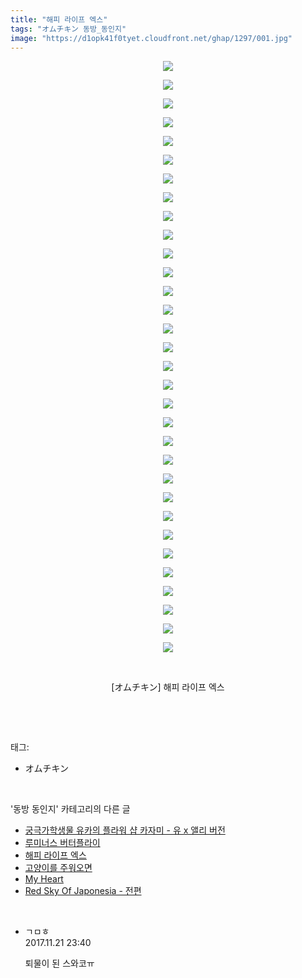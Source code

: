 ```yaml
---
title: "해피 라이프 엑스"
tags: "オムチキン 동방_동인지"
image: "https://d1opk41f0tyet.cloudfront.net/ghap/1297/001.jpg"
---
```

<div class="article">
<p style="text-align: center; clear: none; float: none;"><img src="{{ site.imgserver10 }}/ghap/1297/001.jpg"/></p>
<p style="text-align: center; clear: none; float: none;"><img src="{{ site.imgserver10 }}/ghap/1297/002.jpg"/></p>
<p style="text-align: center; clear: none; float: none;"><img src="{{ site.imgserver10 }}/ghap/1297/003.jpg"/></p>
<p style="text-align: center; clear: none; float: none;"><img src="{{ site.imgserver10 }}/ghap/1297/004.jpg"/></p>
<p style="text-align: center; clear: none; float: none;"><img src="{{ site.imgserver10 }}/ghap/1297/005.jpg"/></p>
<p style="text-align: center; clear: none; float: none;"><img src="{{ site.imgserver10 }}/ghap/1297/006.jpg"/></p>
<p style="text-align: center; clear: none; float: none;"><img src="{{ site.imgserver10 }}/ghap/1297/007.jpg"/></p>
<p style="text-align: center; clear: none; float: none;"><img src="{{ site.imgserver10 }}/ghap/1297/008.jpg"/></p>
<p style="text-align: center; clear: none; float: none;"><img src="{{ site.imgserver10 }}/ghap/1297/009.jpg"/></p>
<p style="text-align: center; clear: none; float: none;"><img src="{{ site.imgserver10 }}/ghap/1297/010.jpg"/></p>
<p style="text-align: center; clear: none; float: none;"><img src="{{ site.imgserver10 }}/ghap/1297/011.jpg"/></p>
<p style="text-align: center; clear: none; float: none;"><img src="{{ site.imgserver10 }}/ghap/1297/012.jpg"/></p>
<p style="text-align: center; clear: none; float: none;"><img src="{{ site.imgserver10 }}/ghap/1297/013.jpg"/></p>
<p style="text-align: center; clear: none; float: none;"><img src="{{ site.imgserver10 }}/ghap/1297/014.jpg"/></p>
<p style="text-align: center; clear: none; float: none;"><img src="{{ site.imgserver10 }}/ghap/1297/015.jpg"/></p>
<p style="text-align: center; clear: none; float: none;"><img src="{{ site.imgserver10 }}/ghap/1297/016.jpg"/></p>
<p style="text-align: center; clear: none; float: none;"><img src="{{ site.imgserver10 }}/ghap/1297/017.jpg"/></p>
<p style="text-align: center; clear: none; float: none;"><img src="{{ site.imgserver10 }}/ghap/1297/018.jpg"/></p>
<p style="text-align: center; clear: none; float: none;"><img src="{{ site.imgserver10 }}/ghap/1297/019.jpg"/></p>
<p style="text-align: center; clear: none; float: none;"><img src="{{ site.imgserver10 }}/ghap/1297/020.jpg"/></p>
<p style="text-align: center; clear: none; float: none;"><img src="{{ site.imgserver10 }}/ghap/1297/021.jpg"/></p>
<p style="text-align: center; clear: none; float: none;"><img src="{{ site.imgserver10 }}/ghap/1297/022.jpg"/></p>
<p style="text-align: center; clear: none; float: none;"><img src="{{ site.imgserver10 }}/ghap/1297/023.jpg"/></p>
<p style="text-align: center; clear: none; float: none;"><img src="{{ site.imgserver10 }}/ghap/1297/024.jpg"/></p>
<p style="text-align: center; clear: none; float: none;"><img src="{{ site.imgserver10 }}/ghap/1297/025.jpg"/></p>
<p style="text-align: center; clear: none; float: none;"><img src="{{ site.imgserver10 }}/ghap/1297/026.jpg"/></p>
<p style="text-align: center; clear: none; float: none;"><img src="{{ site.imgserver10 }}/ghap/1297/027.jpg"/></p>
<p style="text-align: center; clear: none; float: none;"><img src="{{ site.imgserver10 }}/ghap/1297/028.jpg"/></p>
<p style="text-align: center; clear: none; float: none;"><img src="{{ site.imgserver10 }}/ghap/1297/029.jpg"/></p>
<p style="text-align: center; clear: none; float: none;"><img src="{{ site.imgserver10 }}/ghap/1297/030.jpg"/></p>
<p style="text-align: center; clear: none; float: none;"><img src="{{ site.imgserver10 }}/ghap/1297/031.jpg"/></p>
<p style="text-align: center; clear: none; float: none;"><img src="{{ site.imgserver10 }}/ghap/1297/032.jpg"/></p>
<p style="text-align: center; clear: none; float: none;"><br/></p>
<p style="text-align: center; clear: none; float: none;">[オムチキン] 해피 라이프 엑스</p>
<p><br/></p>
</div><br/>
<div class="tagTrail">
<p>태그: </p>
<ul>
<li>オムチキン</li>
</ul>
</div><br/>
<div class="another">
<p>'동방 동인지' 카테고리의 다른 글</p>
<ul>
<li><a href="/ghap_1299">궁극가학생물 유카의 플라워 샵  카자미 - 유 x 앨리 버전</a></li>
<li><a href="/ghap_1298">루미너스 버터플라이</a></li>
<li><a href="/ghap_1297">해피 라이프 엑스</a></li>
<li><a href="/ghap_1296">고양이를 주워오면</a></li>
<li><a href="/ghap_1294">My Heart</a></li>
<li><a href="/ghap_1292">Red Sky Of Japonesia - 전편</a></li>
</ul>
</div><br/>
<div class="cb_module cb_fluid">
<div class="cb_wrt cb_profile">
<div class="comment">
<ul>
<li class="cb_thumb_off" id="comment15134658">
<div class="cb_comment_area">
<div class="cb_info_area">
<div class="cb_section">
<span class="cb_nick_name">ㄱㅁㅎ</span>
</div>
<div class="cb_section">
<span class="cb_date">2017.11.21 23:40 </span>
</div>
</div>
<div class="cb_dsc_comment">
<p class="cb_dsc">
											퇴물이 된 스와코ㅠ
										</p>
</div>
</div></li>
</ul>
</div>
</div><!-- commentList close -->
</div><br/>
